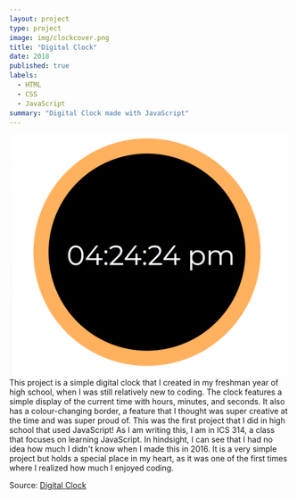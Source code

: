 ```yaml
---
layout: project
type: project
image: img/clockcover.png
title: "Digital Clock"
date: 2018
published: true
labels:
  - HTML
  - CSS
  - JavaScript
summary: "Digital Clock made with JavaScript"
---
```

<div class="text-center p-4">
  <img width="500px" src="../img/clock.png" class="img-thumbnail"  alt="Screenshot of my digital clock project">
</div>
This project is a simple digital clock that I created in my freshman year of high school, when I was still relatively new to coding. The clock features a simple display of the current time with hours, minutes, and seconds. It also has a colour-changing border, a feature that I thought was super creative at the time and was super proud of.
This was the first project that I did in high school that used JavaScript! As I am writing this, I am in ICS 314, a class that focuses on learning JavaScript. In hindsight, I can see that I had no idea how much I didn't know when I made this in 2016. It is a very simple project but holds a special place in my heart, as it was one of the first times where I realized how much I enjoyed coding.


Source: <a href="https://destinyshishido.github.io/digital-clock/">Digital Clock</a>
